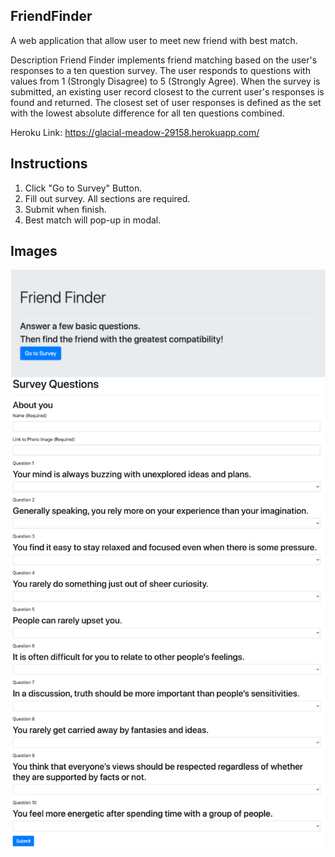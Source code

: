 ## FriendFinder

A web application that allow user to meet new friend with best match.

Description Friend Finder implements friend matching based on the user's responses to a ten question survey. The user responds to questions with values from 1 (Strongly Disagree) to 5 (Strongly Agree). When the survey is submitted, an existing user record closest to the current user's responses is found and returned. The closest set of user responses is defined as the set with the lowest absolute difference for all ten questions combined.

Heroku Link: https://glacial-meadow-29158.herokuapp.com/

## Instructions
1) Click "Go to Survey" Button.
2) Fill out survey. All sections are required.
3) Submit when finish.
4) Best match will pop-up in modal.

## Images
![](Images/Landing.png)
![](Images/Survey.png)

